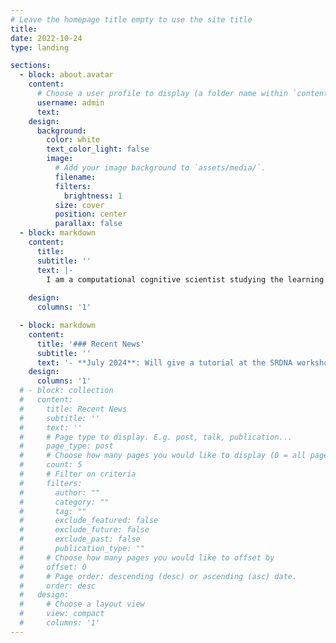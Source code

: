 ```yaml
---
# Leave the homepage title empty to use the site title
title:
date: 2022-10-24
type: landing

sections:
  - block: about.avatar
    content:
      # Choose a user profile to display (a folder name within `content/authors/`)
      username: admin
      text: 
    design:
      background:
        color: white
        text_color_light: false
        image:
          # Add your image background to `assets/media/`.
          filename: 
          filters:
            brightness: 1
          size: cover
          position: center
          parallax: false
  - block: markdown
    content:
      title:
      subtitle: ''
      text: |-
        I am a computational cognitive scientist studying the learning mechanisms underlying changes in mental health. I lead a [research group](https://radulesculab.org/) at the Mt. Sinai Center for Computational Psychiatry. 
 
    design:
      columns: '1'

  - block: markdown
    content:
      title: '### Recent News'
      subtitle: ''
      text: '- **July 2024**: Will give a tutorial at the SRDNA workshop at Penn. - **July 2024**: Will give a tutorial at the [Computational Psychiatry Conference](https://www.cpconf.org/) at UMN. - **April 2024**: Gave a talk at the [Mt. Sinai Neuroscience retreat](https://friedmanbrain.icahn.mssm.edu/retreat-24/?).'
    design:
      columns: '1'
  # - block: collection
  #   content:
  #     title: Recent News
  #     subtitle: ''
  #     text: ''
  #     # Page type to display. E.g. post, talk, publication...
  #     page_type: post
  #     # Choose how many pages you would like to display (0 = all pages)
  #     count: 5
  #     # Filter on criteria
  #     filters:
  #       author: ""
  #       category: ""
  #       tag: ""
  #       exclude_featured: false
  #       exclude_future: false
  #       exclude_past: false
  #       publication_type: ""
  #     # Choose how many pages you would like to offset by
  #     offset: 0
  #     # Page order: descending (desc) or ascending (asc) date.
  #     order: desc
  #   design:
  #     # Choose a layout view
  #     view: compact
  #     columns: '1'
---
```

